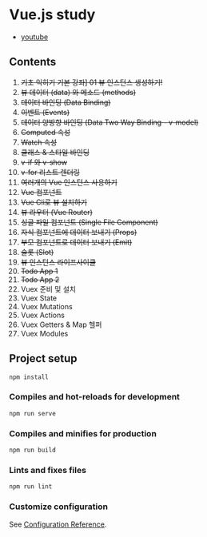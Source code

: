 # Vue.js study
  - [youtube](https://www.youtube.com/playlist?list=PLB7CpjPWqHOtYP7P_0Ls9XNed0NLvmkAh)
## Contents
1. ~~기초 익히기 기본 강좌] 01 뷰 인스턴스 생성하기!~~
2. ~~뷰 데이터 (data) 와 메소드 (methods)~~
3. ~~데이터 바인딩 (Data Binding)~~
4. ~~이벤트 (Events)~~
5. ~~데이터 양방향 바인딩 (Data Two Way Binding - v-model)~~
6. ~~Computed 속성~~
7. ~~Watch 속성~~
8. ~~클래스 & 스타일 바인딩~~
9. ~~v-if 와 v-show~~
10. ~~v-for 리스트 렌더링~~
11. ~~여러개의 Vue 인스턴스 사용하기~~
12. ~~Vue 컴포넌트~~
13. ~~Vue Cli로 뷰 설치하기~~
14. ~~뷰 라우터 (Vue Router)~~
15. ~~싱글 파일 컴포넌트 (Single File Component)~~
16. ~~자식 컴포넌트에 데이터 보내기 (Props)~~
17. ~~부모 컴포넌트로 데이터 보내기 (Emit)~~
18. ~~슬롯 (Slot)~~
19. ~~뷰 인스턴스 라이프사이클~~
20. ~~Todo App 1~~
21. ~~Todo App 2~~
22. Vuex 준비 및 설치
23. Vuex State
24. Vuex Mutations
25. Vuex Actions
26. Vuex Getters & Map 헬퍼
27. Vuex Modules
## Project setup
```
npm install
```

### Compiles and hot-reloads for development
```
npm run serve
```

### Compiles and minifies for production
```
npm run build
```

### Lints and fixes files
```
npm run lint
```

### Customize configuration
See [Configuration Reference](https://cli.vuejs.org/config/).
